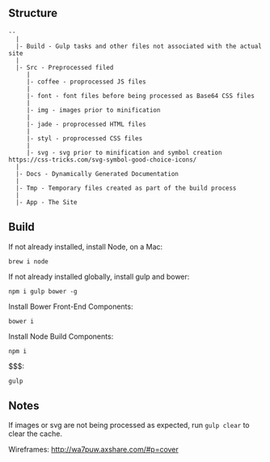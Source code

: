 ## Structure
```
--
  |
  |- Build - Gulp tasks and other files not associated with the actual site
  |
  |- Src - Preprocessed filed
     |
     |- coffee - proprocessed JS files
     |
     |- font - font files before being processed as Base64 CSS files
     |
     |- img - images prior to minification
     |
     |- jade - proprocessed HTML files
     |
     |- styl - proprocessed CSS files
     |
     |- svg - svg prior to minification and symbol creation https://css-tricks.com/svg-symbol-good-choice-icons/
  |
  |- Docs - Dynamically Generated Documentation
  |
  |- Tmp - Temporary files created as part of the build process
  |
  |- App - The Site
```

## Build
If not already installed, install Node, on a Mac:

`brew i node`

If not already installed globally, install gulp and bower:

`npm i gulp bower -g`

Install Bower Front-End Components:

`bower i`

Install Node Build Components:

`npm i`

$$$:

`gulp`

## Notes

If images or svg are not being processed as expected, run `gulp clear` to clear the cache.

Wireframes: http://wa7puw.axshare.com/#p=cover
